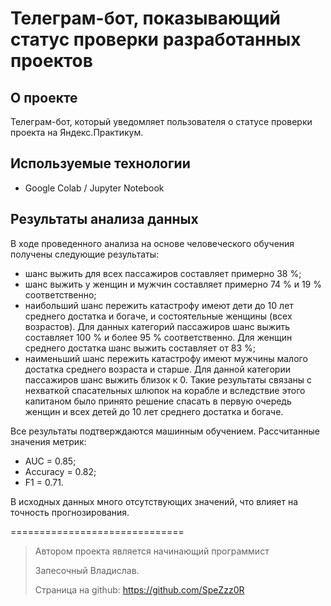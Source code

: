 # Телеграм-бот, показывающий статус проверки разработанных проектов


## О проекте
Телеграм-бот, который уведомляет пользователя о статусе проверки проекта на Яндекс.Практикум.


## Используемые технологии
- Google Colab / Jupyter Notebook


## Результаты анализа данных	
В ходе проведенного анализа на основе человеческого обучения получены следующие результаты:
- шанс выжить для всех пассажиров составляет примерно 38 %;
- шанс выжить у женщин и мужчин составляет примерно 74 % и 19 % соответственно;
- наибольший шанс пережить катастрофу имеют дети до 10 лет среднего достатка и богаче, и состоятельные женщины (всех возрастов). Для данных категорий пассажиров шанс выжить составляет 100 % и более 95 % соответственно. Для женщин среднего достатка шанс выжить составляет от 83 %;
- наименьший шанс пережить катастрофу имеют мужчины малого достатка среднего возраста и старше. Для данной категории пассажиров шанс выжить близок к 0.
Такие результаты связаны с нехваткой спасательных шлюпок на корабле и вследствие этого капитаном было принято решение спасать в первую очередь женщин и всех детей до 10 лет среднего достатка и богаче.
	
Все результаты подтверждаются машинным обучением. 
Рассчитанные значения метрик:
- AUC = 0.85; 
- Accuracy = 0.82; 
- F1 = 0.71.

В исходных данных много отсутствующих значений, что влияет на точность прогнозирования.



==============================

> Автором проекта является начинающий программист
> 
> Запесочный Владислав.
> 
> Страница на github: https://github.com/SpeZzz0R  
> 
